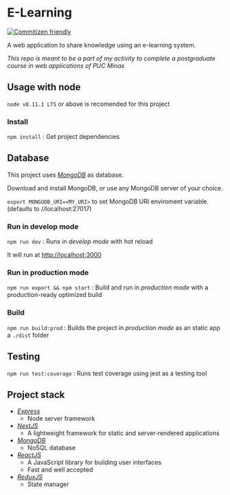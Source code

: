 # E-Learning
[![Commitizen friendly](https://img.shields.io/badge/commitizen-friendly-brightgreen.svg)](http://commitizen.github.io/cz-cli/)

A web application to share knowledge using an e-learning system.

*This repo is meant to be a part of my activity to complete a postgraduate course in web applications of PUC Minas*

## Usage with node

`node v8.11.1 LTS` or above is recomended for this project

### Install
`npm install` : Get project dependencies

## Database

This project uses [*MongoDB*](https://www.mongodb.com/) as database.

Download and install MongoDB, or use any MongoDB server of your choice.

`export MONGODB_URI=<MY_URI>` to set MongoDB URI enviroment variable. (defaults to //localhost:27017)

### Run in develop mode
`npm run dev` : Runs in *develop mode* with hot reload

It will run at [http://localhost:3000](http://localhost:3000)

### Run in production mode
`npm run export && npm start` : Build and run in *production mode* with a production-ready optimized build

### Build
`npm run build:prod` : Builds the project in *production mode* as an static app a `./dist` folder

## Testing
`npm run test:coverage` : Runs test coverage using jest as a testing tool

## Project stack

- [*Express*](http://expressjs.com/)
  - Node server framework
- [*NextJS*](https://nextjs.org)
  - A lightweight framework for static and server‑rendered applications
- [*MongoDB*](https://www.mongodb.com/)
  - NoSQL database
- [*ReactJS*](https://reactjs.org/)
  - A JavaScript library for building user interfaces
  - Fast and well accepted
- [*ReduxJS*](https://redux.js.org/)
  - State manager
